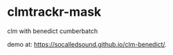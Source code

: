 # clmtrackr-mask

clm with benedict cumberbatch

demo at:
https://socalledsound.github.io/clm-benedict/.
